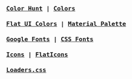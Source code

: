 
### <pre> [Color Hunt](https://colorhunt.co/) | [Colors](https://coolors.co/) </pre>

### <pre> [Flat UI Colors](https://flatuicolors.com/) | [Material Palette](https://www.materialpalette.com/) </pre>

### <pre> [Google Fonts](https://fonts.google.com/) | [CSS Fonts](https://www.cssfontstack.com/) </pre>

### <pre> [Icons](https://nucleoapp.com/) | [FlatIcons](https://www.flaticon.com/) </pre>

### <pre> [Loaders.css](https://connoratherton.com/loaders) </pre>

